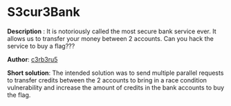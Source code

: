 # S3cur3Bank

**Description** : It is notoriously called the most secure bank service ever. It allows us to transfer your money between 2 accounts. Can you hack the service to buy a flag???

**Author**: [c3rb3ru5](https://twitter.com/__c3rb3ru5__)
  
**Short solution**: The intended solution was to send multiple parallel requests to transfer credits between the 2 accounts to bring in a race condition vulnerability and increase the amount of credits in the bank accounts to buy the flag.
